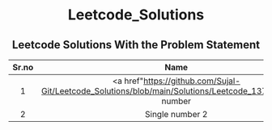 <h1 align="center">Leetcode_Solutions</h1>
<h2 align="center">Leetcode Solutions With the Problem Statement</h2>


| Sr.no | Name  | Difficulty    |
| :---:   | :---: | :---: |
|1 | <a href"https://github.com/Sujal-Git/Leetcode_Solutions/blob/main/Solutions/Leetcode_137.py">Single number</a> | Easy  |
|2 |Single number 2 | medium  |

